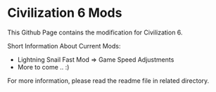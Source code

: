 # Civilization 6 Mods

This Github Page contains the modification for Civilization 6.

Short Information About Current Mods:

 * Lightning Snail Fast Mod => Game Speed Adjustments
 * More to come .. :)

For more information, please read the readme file in related directory.
